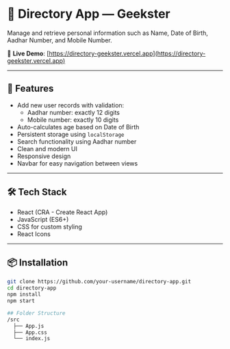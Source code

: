 # 📁 Directory App — Geekster

Manage and retrieve personal information such as Name, Date of Birth, Aadhar Number, and Mobile Number.

🚀 **Live Demo**: [https://directory-geekster.vercel.app](https://directory-geekster.vercel.app)

---

## 📌 Features

- Add new user records with validation:
  - Aadhar number: exactly 12 digits
  - Mobile number: exactly 10 digits
- Auto-calculates age based on Date of Birth
- Persistent storage using `localStorage`
- Search functionality using Aadhar number
- Clean and modern UI
- Responsive design
- Navbar for easy navigation between views

---

## 🛠️ Tech Stack

- React (CRA - Create React App)
- JavaScript (ES6+)
- CSS for custom styling
- React Icons

---

## 📦 Installation

```bash
git clone https://github.com/your-username/directory-app.git
cd directory-app
npm install
npm start

## Folder Structure
/src
  ├── App.js
  ├── App.css
  └── index.js
